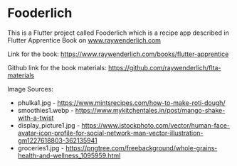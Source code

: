 # Fooderlich
This is a Flutter project called Fooderlich which is a recipe app described in Flutter Apprentice Book on www.raywenderlich.com

Link for the book: https://www.raywenderlich.com/books/flutter-apprentice

Github link for the book materials: https://github.com/raywenderlich/flta-materials

Image Sources:
- phulka1.jpg - https://www.mintsrecipes.com/how-to-make-roti-dough/
- smoothies1.webp - https://www.mykitchentales.in/post/mango-shake-with-a-twist
- display_picture1.jpg - https://www.istockphoto.com/vector/human-face-avatar-icon-profile-for-social-network-man-vector-illustration-gm1227618803-362135941
- groceries1.jpg - https://pngtree.com/freebackground/whole-grains-health-and-wellness_1095959.html